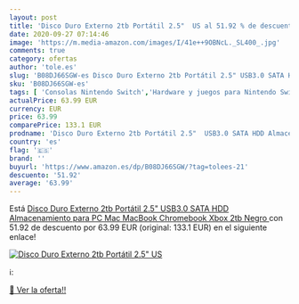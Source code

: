 ```yaml
---
layout: post
title: 'Disco Duro Externo 2tb Portátil 2.5"  US al 51.92 % de descuento'
date: 2020-09-27 07:14:46
image: 'https://m.media-amazon.com/images/I/41e++9OBNcL._SL400_.jpg'
comments: true
category: ofertas
author: 'tole.es'
slug: 'B08DJ66SGW-es Disco Duro Externo 2tb Portátil 2.5" USB3.0 SATA HDD...'
sku: 'B08DJ66SGW-es'
tags: [ 'Consolas Nintendo Switch','Hardware y juegos para Nintendo Switch','Hogar y cocina','Muebles de TV y multimedia','Muebles de hogar','Sillas Gaming','Videojuegos','xbox', ]
actualPrice: 63.99 EUR
currency: EUR
price: 63.99
comparePrice: 133.1 EUR
prodname: 'Disco Duro Externo 2tb Portátil 2.5"  USB3.0 SATA HDD Almacenamiento para PC  Mac  MacBook  Chromebook  Xbox  2tb  Negro '
country: 'es'
flag: '🇪🇸'
brand: ''
buyurl: 'https://www.amazon.es/dp/B08DJ66SGW/?tag=tolees-21'
descuento: '51.92'
average: '63.99'
---
```


Está [Disco Duro Externo 2tb Portátil 2.5"  USB3.0 SATA HDD Almacenamiento para PC  Mac  MacBook  Chromebook  Xbox  2tb  Negro ](https://www.amazon.es/dp/B08DJ66SGW/?tag=tolees-21) con 51.92 de descuento por 63.99 EUR (original: 133.1 EUR) en el siguiente enlace!

[![Disco Duro Externo 2tb Portátil 2.5"  US](https://m.media-amazon.com/images/I/41e++9OBNcL._SL400_.jpg)](https://www.amazon.es/dp/B08DJ66SGW/?tag=tolees-21)

ℹ️:


[🛒 Ver la oferta!!](https://www.amazon.es/dp/B08DJ66SGW/?tag=tolees-21)
